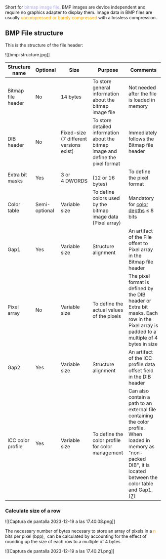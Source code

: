 Short for <span style="color:#ababf5;">bitmap image file</span>. 
BMP images are device independent and require no graphics adapter to display them. Image data in BMP files are usually <span style="color:orange;">uncompressed or barely compressed</span> with a lossless compression.
## BMP File structure

This is the structure of the file header: 

![[bmp-structure.jpg]]


  

|Structure name|Optional|Size|Purpose|Comments|
|---|---|---|---|---|
|Bitmap file header|No|14 bytes|To store general information about the bitmap image file|Not needed after the file is loaded in memory|
|DIB header|No|Fixed-size   <br>(7 different versions exist)|To store detailed information about the bitmap image and define the pixel format|Immediately follows the Bitmap file header|
|Extra bit masks|Yes|3 or 4 DWORDS|   <br>(12 or 16 bytes)|To define the pixel format|Present only in case the DIB header is the BITMAPINFOHEADER and the Compression Method member is set to either BI_BITFIELDS or BI_ALPHABITFIELDS|
|Color table|Semi-optional|Variable size|To define colors used by the bitmap image data (Pixel array)|Mandatory for [color depths](https://en.wikipedia.org/wiki/Color_depth "Color depth") ≤ 8 bits|
|Gap1|Yes|Variable size|Structure alignment|An artifact of the File offset to Pixel array in the Bitmap file header|
|Pixel array|No|Variable size|To define the actual values of the pixels|The pixel format is defined by the DIB header or Extra bit masks. Each row in the Pixel array is padded to a multiple of 4 bytes in size|
|Gap2|Yes|Variable size|Structure alignment|An artifact of the ICC profile data offset field in the DIB header|
|ICC color profile|Yes|Variable size|To define the color profile for color management|Can also contain a path to an external file containing the color profile. When loaded in memory as "non-packed DIB", it is located between the color table and Gap1.[[7]](https://en.wikipedia.org/wiki/BMP_file_format#cite_note-DIBHeaderTypes-7)|


### Calculate size of a row



![[Captura de pantalla 2023-12-19 a las 17.40.08.png]]

The necessary number of bytes necesary to store an array of pixels in a <span style="color:orange;">n</span> bits per pixel (bpp),  can be calculated by accounting for the effect of rounding up the size of each row to a multiple of 4 bytes. 

![[Captura de pantalla 2023-12-19 a las 17.40.21.png]]